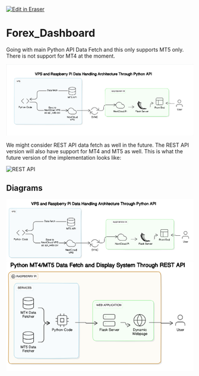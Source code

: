<p><a target="_blank" href="https://app.eraser.io/workspace/hsDlg3dpdZh3to4ZMfH7" id="edit-in-eraser-github-link"><img alt="Edit in Eraser" src="https://firebasestorage.googleapis.com/v0/b/second-petal-295822.appspot.com/o/images%2Fgithub%2FOpen%20in%20Eraser.svg?alt=media&amp;token=968381c8-a7e7-472a-8ed6-4a6626da5501"></a></p>

# Forex_Dashboard
Going with main Python API Data Fetch and this only supports MT5 only. There is not support for MT4 at the moment.

![Python API](/.eraser/hsDlg3dpdZh3to4ZMfH7___RjBDyi3vteXAY5KNDoWEt0Ma2Iv2___---figure---r5tIrUHLFQ5XF4UlsOEye---figure---Rb004950HLmiZUOlSe0lwg.png "Python API")

We might consider REST API data fetch as well in the future. The REST API version will also have support for MT4 and MT5 as well. This is what the future version of the implementation looks like:

![REST API](undefined "REST API")




<!-- eraser-additional-content -->
## Diagrams
<!-- eraser-additional-files -->
<a href="/README-VPS and Raspberry Pi Data Handling Architecture Through Python API-1.eraserdiagram" data-element-id="VT9-m8e6-uXLCvG5jylwi"><img src="/.eraser/hsDlg3dpdZh3to4ZMfH7___RjBDyi3vteXAY5KNDoWEt0Ma2Iv2___---diagram----d1b6c072dedf9ef1439f9f74451b9ccf-VPS-and-Raspberry-Pi-Data-Handling-Architecture-Through-Python-API.png" alt="" data-element-id="VT9-m8e6-uXLCvG5jylwi" /></a>
<a href="/README-Python MT4/MT5 Data Fetch and Display System Through REST API-2.eraserdiagram" data-element-id="H4jkXr1aAxjYSMTXJsDcE"><img src="/.eraser/hsDlg3dpdZh3to4ZMfH7___RjBDyi3vteXAY5KNDoWEt0Ma2Iv2___---diagram----5afbad68e8b1128f7782649a4e613b6e-Python-MT4-MT5-Data-Fetch-and-Display-System-Through-REST-API.png" alt="" data-element-id="H4jkXr1aAxjYSMTXJsDcE" /></a>
<!-- end-eraser-additional-files -->
<!-- end-eraser-additional-content -->
<!--- Eraser file: https://app.eraser.io/workspace/hsDlg3dpdZh3to4ZMfH7 --->